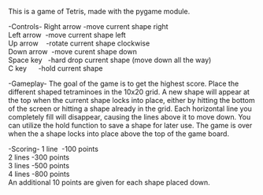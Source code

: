This is a game of Tetris, made with the pygame module.

-Controls-
Right arrow -move current shape right<br />
Left arrow &nbsp;-move current shape left<br />
Up arrow &nbsp;&nbsp;&nbsp;-rotate current shape clockwise<br />
Down arrow &nbsp;-move curent shape down<br />
Space key &nbsp;&nbsp;-hard drop current shape (move down all the way)<br />
C key &nbsp; &nbsp; &nbsp;-hold current shape

-Gameplay-
The goal of the game is to get the highest score. Place the different shaped tetraminoes in the 10x20 grid. A new shape will appear at the top when the current shape locks into place, either by hitting the bottom of the screen or hitting a shape already in the grid.
Each horizontal line you completely fill will disappear, causing the lines above it to move down.
You can utilize the hold function to save a shape for later use.
The game is over when the a shape locks into place above the top of the game board.

-Scoring-
1 line &nbsp;-100 points<br />
2 lines -300 points<br />
3 lines -500 points<br />
4 lines -800 points<br />
An additional 10 points are given for each shape placed down.
